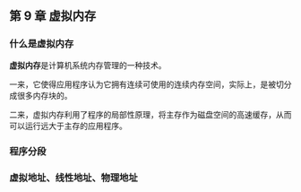 ## 第 9 章 虚拟内存

### 什么是虚拟内存

**虚拟内存**是计算机系统内存管理的一种技术。

一来，它使得应用程序认为它拥有连续可使用的连续内存空间，实际上，是被切分成很多内存块的。

二来，虚拟内存利用了程序的局部性原理，将主存作为磁盘空间的高速缓存，从而可以运行远大于主存的应用程序。

### 程序分段



### 虚拟地址、线性地址、物理地址

